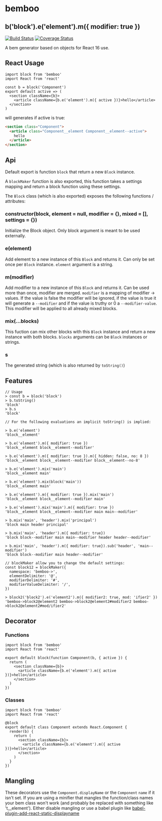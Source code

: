 # bemboo

## b('block').e('element').m({ modifier: true })

[![Build Status](https://travis-ci.org/paradoxxxzero/bemboo.svg?branch=master)](https://travis-ci.org/paradoxxxzero/bemboo)
[![Coverage Status](https://coveralls.io/repos/github/paradoxxxzero/bemboo/badge.svg?branch=master)](https://coveralls.io/github/paradoxxxzero/bemboo?branch=master)

A bem generator based on objects for React 16 use.

## React Usage

```es6
import block from 'bemboo'
import React from 'react'

const b = block('Component')
export default active => (
  <section className={b}>
    <article className={b.e('element').m({ active })}>hello</article>
  </section>
)
```

will generates if active is true:

```html
<section class="Component">
  <article class="Component__element Component__element--active">
    hello
  </article>
</section>
```

## Api

Default export is function `block` that return a new `Block` instance.

A `blockMaker` function is also exported, this function takes a settings mapping and return a block function using these settings.

The `Block` class (which is also exported) exposes the following functions / attributes:

### constructor(block, element = null, modifier = {}, mixed = [], settings = {})

Initialize the Block object. Only block argument is meant to be used externally.

### e(element)

Add element to a new instance of this `Block` and returns it. Can only be set once per `Block` instance.
`element` argument is a string.

### m(modifier)

Add modifier to a new instance of this `Block` and returns it. Can be used more than once, modifier are merged.
`modifier` is a mapping of modifier -> values. If the value is false the modifier will be ignored, if the value is true it will generate a `--modifier` and if the value is truthy or 0 a `--modifier-value`. This modifier will be applied to all already mixed blocks.

### mix(...blocks)

This fuction can mix other blocks with this `Block` instance and return a new instance with both blocks.
`blocks` arguments can be `Block` instances or strings.

### s

The generated string (which is also returned by `toString()`)

## Features

```es6
// Usage
> const b = block('block')
> b.toString()
'block'
> b.s
'block'

// For the following evaluations an implicit toString() is implied:

> b.e('element')
'block__element'

> b.e('element').m({ modifier: true })
'block__element block__element--modifier'

> b.e('element').m({ modifier: true }).m({ hidden: false, no: 8 })
'block__element block__element--modifier block__element--no-8'

> b.e('element').mix('main')
'block__element main'

> b.e('element').mix(block('main'))
'block__element main'

> b.e('element').m({ modifier: true }).mix('main')
'block__element block__element--modifier main'

> b.e('element').mix('main').m({ modifier: true })
'block__element block__element--modifier main main--modifier'

> b.mix('main', 'header').mix('principal')
'block main header principal'

> b.mix('main', 'header').m({ modifier: true})
'block block--modifier main main--modifier header header--modifier'

> b.mix('main', 'header').m({ modifier: true}).sub('header', 'main--modifier')
'block block--modifier main header--modifier'

// blockMaker allow you to change the default settings:
const block12 = blockMaker({
  namespace: 'bemboo->',
  elementDelimiter: '@',
  modifierDelimiter: '#',
  modifierValueDelimiter: '/',
})

> block2('block2').e('element2').m({ modifier2: true, mod: 'ifier2' })
'bemboo->block2@element2 bemboo->block2@element2#modifier2 bemboo->block2@element2#mod/ifier2'
```

## Decorator

### Functions

```es6
import block from 'bemboo'
import React from 'react'

export default block(function Component(b, { active }) {
  return (
    <section className={b}>
      <article className={b.e('element').m({ active })}>hello</article>
    </section>
  )
})
```

### Classes

```es6
import block from 'bemboo'
import React from 'react'

@block
export default class Component extends React.Component {
  render(b) {
    return (
      <section className={b}>
        <article className={b.e('element').m({ active })}>hello</article>
      </section>
    )
  }
})
```

## Mangling

These decorators use the `Component.displayName` or the `Component` `name` if it isn't set. If you are using a minifier that mangles the function/class names your bem class won't work (and probably be replaced with something like 't\_\_element'). Either disable mangling or use a babel plugin like [babel-plugin-add-react-static-displayname](https://github.com/paradoxxxzero/babel-plugin-add-react-static-displayname)
